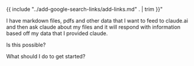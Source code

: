 {{ include "../add-google-search-links/add-links.md" . | trim }}"

I have markdown files, pdfs and other data that I want to 
feed to claude.ai and then ask claude about my files and 
it will respond with information based off my data that I provided claude.

Is this possible?

What should I do to get started?
